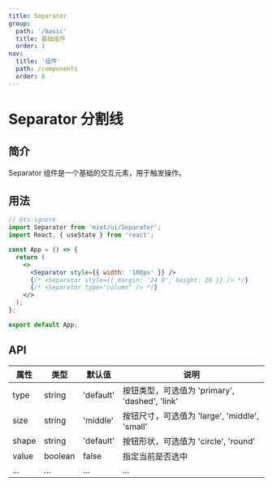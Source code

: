```yaml
---
title: Separator
group:
  path: '/basic'
  title: 基础组件
  order: 1
nav:
  title: '组件'
  path: /components
  order: 0
---
```


# Separator 分割线

## 简介

Separator 组件是一个基础的交互元素，用于触发操作。

## 用法

```jsx
// @ts-ignore
import Separator from 'miot/ui/Separator';
import React, { useState } from 'react';

const App = () => {
  return (
    <>
      <Separator style={{ width: '100px' }} />
      {/* <Separator style={{ margin: '24 0', height: 20 }} /> */}
      {/* <Separator type="column" /> */}
    </>
  );
};

export default App;
```

## API

| 属性  | 类型    | 默认值    | 说明                                           |
| ----- | ------- | --------- | ---------------------------------------------- |
| type  | string  | 'default' | 按钮类型，可选值为 'primary', 'dashed', 'link' |
| size  | string  | 'middle'  | 按钮尺寸，可选值为 'large', 'middle', 'small'  |
| shape | string  | 'default' | 按钮形状，可选值为 'circle', 'round'           |
| value | boolean | false     | 指定当前是否选中                               |
| ...   | ...     | ...       | ...                                            |

